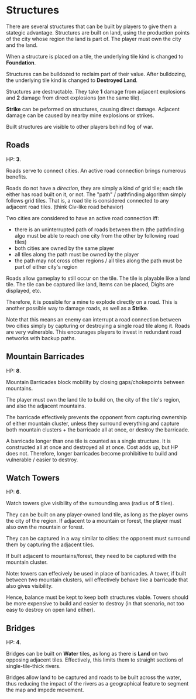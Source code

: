 # Structures

There are several structures that can be built by players to give them a stategic
advantage. Structures are built on land, using the production points of the city
whose region the land is part of. The player must own the city and the land.

When a structure is placed on a tile, the underlying tile kind is changed to
**Foundation**.

Structures can be bulldozed to reclaim part of their value. After bulldozing,
the underlying tile kind is changed to **Destroyed Land**.

Structures are destructable. They take **1** damage from adjacent explosions and
**2** damage from direct explosions (on the same tile).

**Strike** can be peformed on structures, causing direct damage. Adjacent damage
can be caused by nearby mine explosions or strikes.

Built structures are visible to other players behind fog of war.

## Roads

HP: **3**.

Roads serve to connect cities. An active road connection brings numerous benefits.

Roads do not have a *direction*, they are simply a kind of grid tile; each
tile either has road built on it, or not. The "path" / pathfinding algorithm
simply follows grid tiles. That is, a road tile is considered connected to any
adjacent road tiles. (think Civ-like road behavior)

Two cities are considered to have an active road connection iff:
 - there is an uninterrupted path of roads between them
   (the pathfinding algo must be able to reach one city from the other by following road tiles)
 - both cities are owned by the same player
 - all tiles along the path must be owned by the player
 - the path may not cross other regions / all tiles along the path must be part of either city's region

Roads allow gameplay to still occur on the tile. The tile is playable like a
land tile. The tile can be captured like land, Items can be placed, Digits are
displayed, etc.

Therefore, it is possible for a mine to explode directly on a road. This
is another possible way to damage roads, as well as a **Strike**.

Note that this means an enemy can interrupt a road connection between two cities
simply by capturing or destroying a single road tile along it. Roads are very
vulnerable. This encourages players to invest in redundant road networks with
backup paths.

## Mountain Barricades

HP: **8**.

Mountain Barricades block mobility by closing gaps/chokepoints between mountains.

The player must own the land tile to build on, the city of the tile's region, and
also the adjacent mountains.

The barricade effectively prevents the opponent from capturing ownership of
either mountain cluster, unless they surround everything and capture both
mountain clusters + the barricade all at once, or destroy the barricade.

A barricade longer than one tile is counted as a single structure. It is
constructed all at once and destroyed all at once. Cost adds up, but HP does
not. Therefore, longer barricades become prohibitive to build and vulnerable /
easier to destroy.

## Watch Towers

HP: **6**.

Watch towers give visibility of the surrounding area (radius of **5** tiles).

They can be built on any player-owned land tile, as long as the player owns the
city of the region. If adjacent to a mountain or forest, the player must also
own the mountain or forest.

They can be captured in a way similar to cities: the opponent must surround them
by capturing the adjacent tiles.

If built adjacent to mountains/forest, they need to be captured with the
mountain cluster.

Note: towers can effecively be used in place of barricades. A tower, if built
between two mountain clusters, will effectively behave like a barricade that
also gives visibility.

Hence, balance must be kept to keep both structures viable. Towers should be
more expensive to build and easier to destroy (in that scenario, not too easy to
destroy on open land either).

## Bridges

HP: **4**.

Bridges can be built on **Water** tiles, as long as there is **Land** on two
opposing adjacent tiles. Effectively, this limits them to straight sections
of single-tile-thick rivers.

Bridges allow land to be captured and roads to be built across the water,
thus reducing the impact of the rivers as a geographical feature to segment
the map and impede movement.

